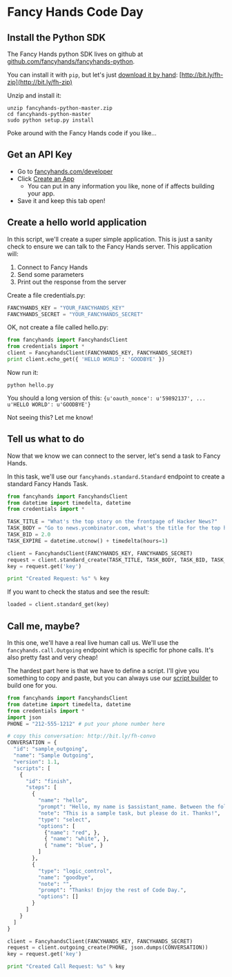 # Fancy Hands Code Day


## Install the Python SDK

The Fancy Hands python SDK lives on github at [github.com/fancyhands/fancyhands-python](https://github.com/fancyhands/fancyhands-python).

You can install it with `pip`, but let's just [download it by hand](https://github.com/fancyhands/fancyhands-python/archive/master.zip): [http://bit.ly/fh-zip](http://bit.ly/fh-zip)

Unzip and install it:

    unzip fancyhands-python-master.zip
    cd fancyhands-python-master
    sudo python setup.py install

Poke around with the Fancy Hands code if you like...

## Get an API Key

- Go to [fancyhands.com/developer](http://www.fancyhands.com/developer)
- Click [Create an App](http://www.fancyhands.com/developer/apps/new)
  - You can put in any information you like, none of if affects building your app.
- Save it and keep this tab open!

## Create a hello world application

In this script, we'll create a super simple application. This is just a sanity check to ensure we can talk to the Fancy Hands server. This application will:
 1. Connect to Fancy Hands
 2. Send some parameters
 3. Print out the response from the server

Create a file credentials.py:

```python
FANCYHANDS_KEY = "YOUR_FANCYHANDS_KEY"
FANCYHANDS_SECRET = "YOUR_FANCYHANDS_SECRET"
```

OK, not create a file called hello.py:

```python
from fancyhands import FancyhandsClient
from credentials import *
client = FancyhandsClient(FANCYHANDS_KEY, FANCYHANDS_SECRET)
print client.echo_get({ 'HELLO WORLD': 'GOODBYE' })
```

Now run it:

`python hello.py`

You should a long version of this: `{u'oauth_nonce': u'59892137', ...  u'HELLO WORLD': u'GOODBYE'}`

Not seeing this? Let me know!

## Tell us what to do

Now that we know we can connect to the server, let's send a task to Fancy Hands.

In this task, we'll use our `fancyhands.standard.Standard` endpoint to create a standard Fancy Hands Task.

```python
from fancyhands import FancyhandsClient
from datetime import timedelta, datetime
from credentials import *

TASK_TITLE = "What's the top story on the frontpage of Hacker News?"
TASK_BODY = "Go to news.ycombinator.com, what's the title for the top headline on the frontpage?"
TASK_BID = 2.0
TASK_EXPIRE = datetime.utcnow() + timedelta(hours=1)

client = FancyhandsClient(FANCYHANDS_KEY, FANCYHANDS_SECRET)
request = client.standard_create(TASK_TITLE, TASK_BODY, TASK_BID, TASK_EXPIRE, test=True)
key = request.get('key')

print "Created Request: %s" % key
```

If you want to check the status and see the result:

```python
loaded = client.standard_get(key)
```

## Call me, maybe?

In this one, we'll have a real live human call us. We'll use the `fancyhands.call.Outgoing` endpoint which is specific for phone calls. It's also pretty fast and very cheap!

The hardest part here is that we have to define a script. I'll give you something to copy and paste, but you can always use our [script builder](https://www.fancyhands.com/api/explorer/script/builder) to build one for you.

```python
from fancyhands import FancyhandsClient
from datetime import timedelta, datetime
from credentials import *
import json
PHONE = "212-555-1212" # put your phone number here

# copy this conversation: http://bit.ly/fh-convo
CONVERSATION = {
  "id": "sample_outgoing",
  "name": "Sample Outgoing",
  "version": 1.1,
  "scripts": [
    {
      "id": "finish",
      "steps": [
        {
          "name": "hello",
          "prompt": "Hello, my name is $assistant_name. Between the following colors, which is your favorite: red, white, or blue?",
          "note": "This is a sample task, but please do it. Thanks!",
          "type": "select",
          "options": [
            {"name": "red", },
            { "name": "white", },
            { "name": "blue", }
          ]
        },
        {
          "type": "logic_control",
          "name": "goodbye",
          "note": "",
          "prompt": "Thanks! Enjoy the rest of Code Day.",
          "options": []
        }
      ]
    }
  ]
}

client = FancyhandsClient(FANCYHANDS_KEY, FANCYHANDS_SECRET)
request = client.outgoing_create(PHONE, json.dumps(CONVERSATION))
key = request.get('key')

print "Created Call Request: %s" % key
```

